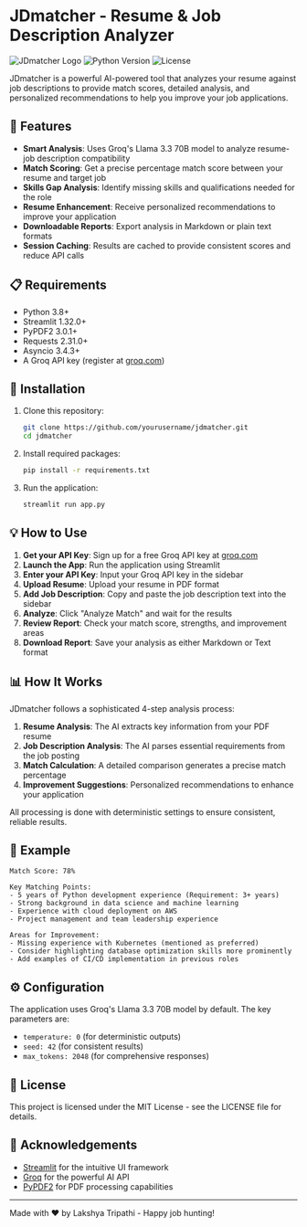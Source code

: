# JDmatcher - Resume & Job Description Analyzer

![JDmatcher Logo](https://img.shields.io/badge/JDmatcher-Resume%20Analyzer-blue)
![Python Version](https://img.shields.io/badge/python-3.8%2B-brightgreen)
![License](https://img.shields.io/badge/license-MIT-green)

JDmatcher is a powerful AI-powered tool that analyzes your resume against job descriptions to provide match scores, detailed analysis, and personalized recommendations to help you improve your job applications.

## 🌟 Features

- **Smart Analysis**: Uses Groq's Llama 3.3 70B model to analyze resume-job description compatibility
- **Match Scoring**: Get a precise percentage match score between your resume and target job
- **Skills Gap Analysis**: Identify missing skills and qualifications needed for the role
- **Resume Enhancement**: Receive personalized recommendations to improve your application
- **Downloadable Reports**: Export analysis in Markdown or plain text formats
- **Session Caching**: Results are cached to provide consistent scores and reduce API calls

## 📋 Requirements

- Python 3.8+
- Streamlit 1.32.0+
- PyPDF2 3.0.1+
- Requests 2.31.0+
- Asyncio 3.4.3+
- A Groq API key (register at [groq.com](https://groq.com))

## 🚀 Installation

1. Clone this repository:
   ```bash
   git clone https://github.com/yourusername/jdmatcher.git
   cd jdmatcher
   ```

2. Install required packages:
   ```bash
   pip install -r requirements.txt
   ```

3. Run the application:
   ```bash
   streamlit run app.py
   ```

## 💡 How to Use

1. **Get your API Key**: Sign up for a free Groq API key at [groq.com](https://groq.com)
2. **Launch the App**: Run the application using Streamlit
3. **Enter your API Key**: Input your Groq API key in the sidebar
4. **Upload Resume**: Upload your resume in PDF format
5. **Add Job Description**: Copy and paste the job description text into the sidebar
6. **Analyze**: Click "Analyze Match" and wait for the results
7. **Review Report**: Check your match score, strengths, and improvement areas
8. **Download Report**: Save your analysis as either Markdown or Text format

## 📊 How It Works

JDmatcher follows a sophisticated 4-step analysis process:

1. **Resume Analysis**: The AI extracts key information from your PDF resume
2. **Job Description Analysis**: The AI parses essential requirements from the job posting
3. **Match Calculation**: A detailed comparison generates a precise match percentage
4. **Improvement Suggestions**: Personalized recommendations to enhance your application

All processing is done with deterministic settings to ensure consistent, reliable results.

## 📝 Example

```
Match Score: 78%

Key Matching Points:
- 5 years of Python development experience (Requirement: 3+ years)
- Strong background in data science and machine learning
- Experience with cloud deployment on AWS
- Project management and team leadership experience

Areas for Improvement:
- Missing experience with Kubernetes (mentioned as preferred)
- Consider highlighting database optimization skills more prominently
- Add examples of CI/CD implementation in previous roles
```

## ⚙️ Configuration

The application uses Groq's Llama 3.3 70B model by default. The key parameters are:
- `temperature: 0` (for deterministic outputs)
- `seed: 42` (for consistent results)
- `max_tokens: 2048` (for comprehensive responses)

## 📄 License

This project is licensed under the MIT License - see the LICENSE file for details.

## 🙏 Acknowledgements

- [Streamlit](https://streamlit.io/) for the intuitive UI framework
- [Groq](https://groq.com/) for the powerful AI API
- [PyPDF2](https://pypdf2.readthedocs.io/) for PDF processing capabilities

---

Made with ❤️ by Lakshya Tripathi - Happy job hunting!

